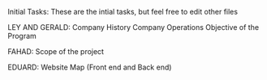 Initial Tasks:
These are the intial tasks, but feel free to edit other files

LEY AND GERALD:
Company History
Company Operations
Objective of the Program

FAHAD:
Scope of the project

EDUARD:
Website Map (Front end and Back end)
